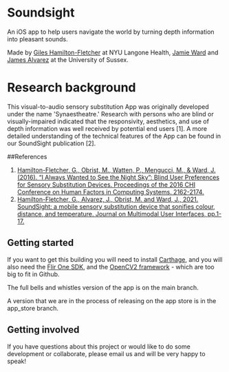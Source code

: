 # Soundsight
An iOS app to help users navigate the world by turning depth information into pleasant sounds.

Made by [Giles Hamilton-Fletcher](https://twitter.com/Gilouxy) at NYU Langone Health, [Jamie Ward](https://profiles.sussex.ac.uk/p92444-jamie-ward) and [James Alvarez](https://jamesalvarez.co.uk/) at the University of Sussex.

# Research background
This visual-to-audio sensory substitution App was originally developed under the name 'Synaestheatre.' Research with persons who are blind or visually-impaired indicated that the responsivity, aesthetics, and use of depth information was well received by potential end users [1]. A more detailed understanding of the technical features of the App can be found in our SoundSight publication [2]. 

##References

1. [Hamilton-Fletcher, G., Obrist, M., Watten, P., Mengucci, M., & Ward, J. (2016). “I Always Wanted to See the Night Sky”: Blind User Preferences for Sensory Substitution Devices. Proceedings of the 2016 CHI Conference on Human Factors in Computing Systems. 2162-2174.](https://www.researchgate.net/publication/301931304_I_Always_Wanted_to_See_the_Night_Sky_Blind_User_Preferences_for_Sensory_Substitution_Devices)
2. [Hamilton-Fletcher, G., Alvarez, J., Obrist, M. and Ward, J., 2021. SoundSight: a mobile sensory substitution device that sonifies colour, distance, and temperature. Journal on Multimodal User Interfaces, pp.1-17.](https://link.springer.com/article/10.1007/s12193-021-00376-w)

## Getting started

If you want to get this building you will need to install [Carthage](https://github.com/Carthage/Carthage), and you will also need the [Flir One SDK](https://developer.flir.com/mobile/flironesdk/), and the [OpenCV2 framework](https://docs.opencv.org/4.5.2/d5/da3/tutorial_ios_install.html) - which are too big to fit in Github.

The full bells and whistles version of the app is on the main branch.

A version that we are in the process of releasing on the app store is in the app_store branch.

## Getting involved

If you have questions about this project or would like to do some development or collaborate, please email us and will be very happy to speak!


